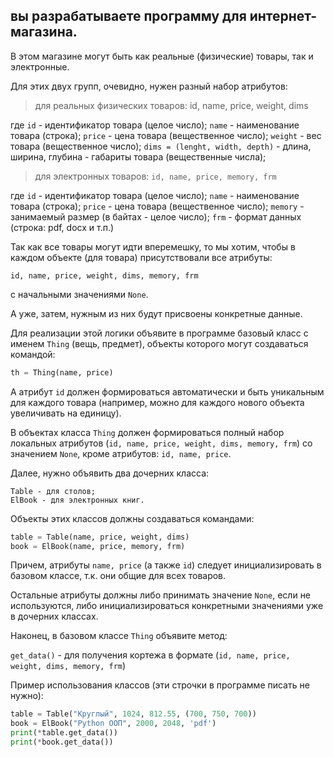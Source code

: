 ## вы разрабатываете программу для интернет-магазина. 

В этом магазине могут быть как реальные (физические) товары, так и электронные. 

Для этих двух групп, очевидно, нужен разный набор атрибутов:

> для реальных физических товаров: id, name, price, weight, dims

где 
`id` - идентификатор товара (целое число);
`name` - наименование товара (строка);
`price` - цена товара (вещественное число); 
`weight` - вес товара (вещественное число);
`dims = (lenght, width, depth)` - длина, ширина, глубина - габариты товара (вещественные числа);

> для электронных товаров: `id, name, price, memory, frm`

где 
`id` - идентификатор товара (целое число);
`name` - наименование товара (строка); 
`price` - цена товара (вещественное число); 
`memory` - занимаемый размер (в байтах - целое число);
`frm` - формат данных (строка: pdf, docx и т.п.)

Так как все товары могут идти вперемешку, то мы хотим, чтобы в каждом объекте (для товара) присутствовали все атрибуты:

`id, name, price, weight, dims, memory, frm`

с начальными значениями `None`. 

А уже, затем, нужным из них будут присвоены конкретные данные.

Для реализации этой логики объявите в программе базовый класс с именем `Thing` (вещь, предмет), объекты которого могут создаваться командой:

```python
th = Thing(name, price)
```
А атрибут `id` должен формироваться автоматически и быть уникальным для каждого товара (например, можно для каждого нового объекта увеличивать на единицу).

В объектах класса `Thing` должен формироваться полный набор локальных атрибутов (`id, name, price, weight, dims, memory, frm`) со значением `None`, кроме атрибутов: `id, name, price`.

Далее, нужно объявить два дочерних класса:

```
Table - для столов;
ElBook - для электронных книг.
```
Объекты этих классов должны создаваться командами:

```python
table = Table(name, price, weight, dims)
book = ElBook(name, price, memory, frm)
```

Причем, атрибуты `name, price` (а также `id`) следует инициализировать в базовом классе, т.к. они общие для всех товаров. 

Остальные атрибуты должны либо принимать значение `None`, если не используются, либо инициализироваться конкретными значениями уже в дочерних классах.

Наконец, в базовом классе `Thing` объявите метод:

`get_data()` - для получения кортежа в формате (`id, name, price, weight, dims, memory, frm`)

Пример использования классов (эти строчки в программе писать не нужно):

```python
table = Table("Круглый", 1024, 812.55, (700, 750, 700))
book = ElBook("Python ООП", 2000, 2048, 'pdf')
print(*table.get_data())
print(*book.get_data())
```

